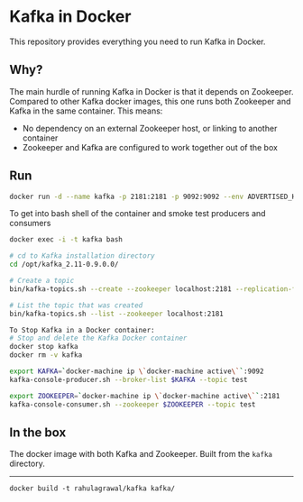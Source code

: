 Kafka in Docker
===

This repository provides everything you need to run Kafka in Docker.


Why?
---
The main hurdle of running Kafka in Docker is that it depends on Zookeeper.
Compared to other Kafka docker images, this one runs both Zookeeper and Kafka
in the same container. This means:

* No dependency on an external Zookeeper host, or linking to another container
* Zookeeper and Kafka are configured to work together out of the box

Run
---

```bash
docker run -d --name kafka -p 2181:2181 -p 9092:9092 --env ADVERTISED_HOST=`docker-machine ip \`docker-machine active\`` --env ADVERTISED_PORT=9092 rahulagrawal/kafka
```

To get into bash shell of the container and smoke test producers and consumers

```bash
docker exec -i -t kafka bash   
```

```bash   
# cd to Kafka installation directory   
cd /opt/kafka_2.11-0.9.0.0/

# Create a topic
bin/kafka-topics.sh --create --zookeeper localhost:2181 --replication-factor 1 --partitions 1 --topic killrweather.raw

# List the topic that was created
bin/kafka-topics.sh --list --zookeeper localhost:2181
```

```bash   
To Stop Kafka in a Docker container:
# Stop and delete the Kafka Docker container
docker stop kafka
docker rm -v kafka
```


```bash
export KAFKA=`docker-machine ip \`docker-machine active\``:9092
kafka-console-producer.sh --broker-list $KAFKA --topic test
```

```bash
export ZOOKEEPER=`docker-machine ip \`docker-machine active\``:2181
kafka-console-consumer.sh --zookeeper $ZOOKEEPER --topic test
```


In the box
---

  The docker image with both Kafka and Zookeeper. Built from the `kafka`
  directory.


---

    docker build -t rahulagrawal/kafka kafka/



